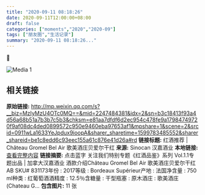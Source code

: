 ```yaml
---
title: "2020-09-11 08:18:26"
date: 2020-09-11T12:00:00+08:00
draft: false
categories: ["moments","2020","2020-09"]
tags: ["朋友圈","生活记录"]
summary: "2020-09-11 08:18:26..."
---
```


🍷

![Media 1](/Moments/photos/2020-09-11/202009110818260.jpg)

## 相关链接

**原始链接:** http://mp.weixin.qq.com/s?__biz=MzIyMzU4OTc0MQ==&mid=2247484381&idx=2&sn=b3c18413f93a4d56a68b51a7b3b7c5b3&chksm=e81aa7dfdf6d2ec954c478fe9a17984749720f9af08dc4ded0899572c950e9460eba97653af1&mpshare=1&scene=2&srcid=0911wLa1633YeJpdux9ioopA&sharer_sharetime=1599783485552&sharer_shareid=be1c8edd6c93eec155a61c876e41d26a#rd
**链接标题:** 红酒推荐 | Château Gromel Bel Air 歌美酒庄贝爱尔干红
**来源:** Sinocan 汉嘉酒业
**本地链接:** [查看完整内容](/link_content/2020/09/2020-09-11-2/link_content/)
**链接摘要:** 点击蓝字 关注我们特别专题《红酒品鉴》系列 Vol.1.1专题出品 | 加拿大汉嘉酒业 酒款介绍Château Gromel Bel Air 歌美酒庄贝爱尔干红AB SKU# 831173年份 : 2017等级 : Bordeaux Supérieur产地 : 法国净含量 : 750 ml种类 : 红葡萄酒酒精度 : 12.5％含糖量 : 干型瓶塞 : 原木酒庄 : 歌美酒庄 (Chateau G...
**包含图片:** 11 张

